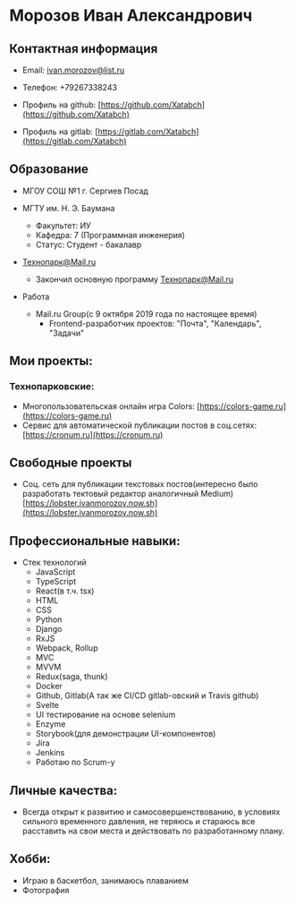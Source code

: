# Морозов Иван Александрович
## Контактная информация

* Email: ivan.morozov@list.ru
* Телефон: +79267338243

* Профиль на github: [https://github.com/Xatabch](https://github.com/Xatabch)
* Профиль на gitlab: [https://gitlab.com/Xatabch](https://gitlab.com/Xatabch)
  
## Образование
* МГОУ СОШ №1 г. Сергиев Посад

* МГТУ им. Н. Э. Баумана
  * Факультет: ИУ
  * Кафедра: 7 (Программная инженерия)
  * Статус: Студент - бакалавр
  
* Технопарк@Mail.ru
  * Закончил основную программу Технопарк@Mail.ru

* Работа
  * Mail.ru Group(с 9 октября 2019 года по настоящее время)
    * Frontend-разработчик проектов: "Почта", "Календарь", "Задачи"
  
## Мои проекты:
### Технопарковские:  
* Многопользовательская онлайн игра Colors: [https://colors-game.ru](https://colors-game.ru)
* Сервис для автоматической публикации постов в соц.сетях: [https://cronum.ru](https://cronum.ru)

## Свободные проекты
* Соц. сеть для публикации текстовых постов(интересно было разработать тектовый редактор аналогичный Medium) [https://lobster.ivanmorozov.now.sh](https://lobster.ivanmorozov.now.sh)
  
## Профессиональные навыки:
* Стек технологий
  * JavaScript
  * TypeScript
  * React(в т.ч. tsx)
  * HTML
  * CSS
  * Python
  * Django
  * RxJS
  * Webpack, Rollup
  * MVC
  * MVVM
  * Redux(saga, thunk)
  * Docker
  * Github, Gitlab(А так же CI/CD gitlab-овский и Travis github)
  * Svelte
  * UI тестирование на основе selenium
  * Enzyme
  * Storybook(для демонстрации UI-компонентов)
  * Jira
  * Jenkins
  * Работаю по Scrum-у

## Личные качества:
  * Всегда открыт к развитию и самосовершенствованию, в условиях сильного временного давления, не теряюсь и стараюсь все         расставить на свои места и действовать по разработанному плану.
  
## Хобби:
  * Играю в баскетбол, занимаюсь плаванием
  * Фотография
